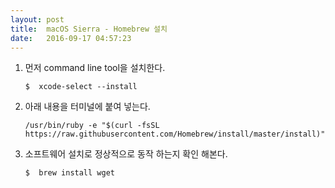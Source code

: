 ```yaml
---
layout: post
title:  macOS Sierra - Homebrew 설치
date:   2016-09-17 04:57:23
---
```


1. 먼저 command line tool을 설치한다.

   ```
   $  xcode-select --install
   ```

2. 아래 내용을 터미널에 붙여 넣는다.

   ```
   /usr/bin/ruby -e "$(curl -fsSL https://raw.githubusercontent.com/Homebrew/install/master/install)"
   ```

3. 소프트웨어 설치로 정상적으로 동작 하는지 확인 해본다.

   ```
   $  brew install wget
   ```

